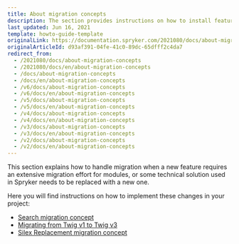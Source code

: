 ```yaml
---
title: About migration concepts
description: The section provides instructions on how to install features in your project- Split Delivery, Silex Replacement, CRUD Scheduled Prices,  and Decimal Stock.
last_updated: Jun 16, 2021
template: howto-guide-template
originalLink: https://documentation.spryker.com/2021080/docs/about-migration-concepts
originalArticleId: d93af391-04fe-41c0-89dc-65dfff2c4da7
redirect_from:
  - /2021080/docs/about-migration-concepts
  - /2021080/docs/en/about-migration-concepts
  - /docs/about-migration-concepts
  - /docs/en/about-migration-concepts
  - /v6/docs/about-migration-concepts
  - /v6/docs/en/about-migration-concepts
  - /v5/docs/about-migration-concepts
  - /v5/docs/en/about-migration-concepts
  - /v4/docs/about-migration-concepts
  - /v4/docs/en/about-migration-concepts
  - /v3/docs/about-migration-concepts
  - /v3/docs/en/about-migration-concepts
  - /v2/docs/about-migration-concepts
  - /v2/docs/en/about-migration-concepts
---
```


This section explains how to handle migration when a new feature requires an extensive migration effort for modules, or some technical solution used in Spryker needs to be replaced with a new one.

Here you will find instructions on how to implement these changes in your project:
* [Search migration concept](/docs/pbc/all/search/{{site.version}}/base-shop/install-and-upgrade/search-migration-concept.html)
* [Migrating from Twig v1 to Twig v3](/docs/scos/dev/migration-concepts/migrating-from-twig-v1-to-twig-v3.html)
* [Silex Replacement migration concept](/docs/scos/dev/migration-concepts/silex-replacement/silex-replacement.html)

